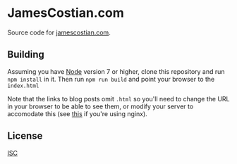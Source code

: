 # JamesCostian.com

Source code for [jamescostian.com](https://jamescostian.com/).

## Building

Assuming you have [Node](https://nodejs.org/) version 7 or higher, clone this repository and run `npm install` in it. Then run `npm run build` and point your browser to the `index.html`

Note that the links to blog posts omit `.html` so you'll need to change the URL in your browser to be able to see them, or modify your server to accomodate this (see [this](http://stackoverflow.com/a/7761779) if you're using nginx).

## License

[ISC](LICENSE)
